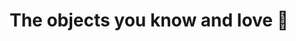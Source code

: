 ---
published: false
layout: post
title: The objects you know and love 💟
summary: >-
  Journey to Functional Wonderland #1
image: /assets/glow.png
---